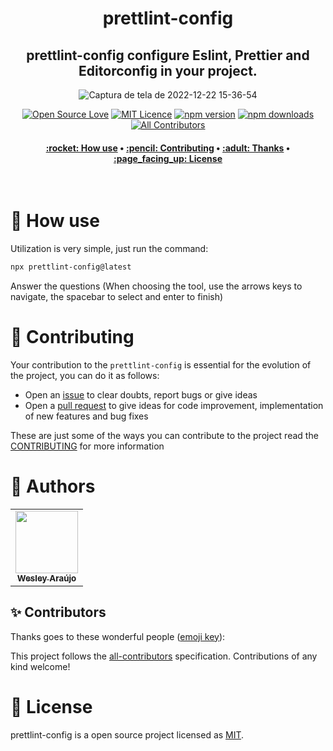 <h1 align="center" title="Vite Helper">
  prettlint-config
</h1>

<h2 align="center">prettlint-config configure Eslint, Prettier and Editorconfig in your project.</h2>

<div align="center">

![Captura de tela de 2022-12-22 15-36-54](https://user-images.githubusercontent.com/89321125/209203820-94b95e90-b421-44c3-a00b-7d156d88ff76.png)

[![Open Source Love](https://badges.frapsoft.com/os/v2/open-source.png?v=103)](https://github.com/ellerbrock/open-source-badges/)
[![MIT Licence](https://badges.frapsoft.com/os/mit/mit.png?v=103)](https://opensource.org/licenses/mit-license.php)
[![npm version](https://img.shields.io/npm/v/prettlint-config.svg?style=flat-square)](https://www.npmjs.com/package/prettlint-config)
[![npm downloads](https://img.shields.io/npm/dm/prettlint-config.svg?style=flat-square)](http://npm-stat.com/charts.html?package=cz-conventional-changelog&from=2015-08-01) <!-- ALL-CONTRIBUTORS-BADGE:START - Do not remove or modify this section --> [![All Contributors](https://img.shields.io/badge/all_contributors-1-green.svg?style=flat-square)](#contributors-) <!-- ALL-CONTRIBUTORS-BADGE:END -->

</div>

<h4 align="center">
 <a href="#-how-use">:rocket: How use</a> •
 <a href="#-contributing">:pencil: Contributing</a> •
 <a href="#-thanks">:adult: Thanks</a> •
 <a href="#-license">:page_facing_up: License</a>
</h4>

<br>

# :rocket: How use

Utilization is very simple, just run the command:

```bash
npx prettlint-config@latest
```

Answer the questions (When choosing the tool, use the arrows keys to navigate, the spacebar to select and enter to finish)

# :pencil: Contributing

Your contribution to the `prettlint-config` is essential for the evolution of the project, you can do it as follows:

- Open an [issue](https://github.com/wesleyara/prettlint-config/issues) to clear doubts, report bugs or give ideas
- Open a [pull request](https://github.com/wesleyara/prettlint-config/pulls) to give ideas for code improvement, implementation of new features and bug fixes

These are just some of the ways you can contribute to the project read the [CONTRIBUTING](https://github.com/wesleyara/prettlint-config/blob/main/.github/CONTRIBUTING.md) for more information

# :adult: Authors

<table>
  <tr>
    <td align="center"><a href="https://wesleyaraujo.dev/"><img src="https://avatars.githubusercontent.com/u/89321125?v=4?s=100" width="100px;" alt=""/><br /><sub><b>Wesley Araújo</b></sub></a><br /></td>
  </tr>
</table>

## ✨ Contributors

Thanks goes to these wonderful people ([emoji key](https://allcontributors.org/docs/en/emoji-key)):

<!-- ALL-CONTRIBUTORS-LIST:START - Do not remove or modify this section -->
<!-- prettier-ignore-start -->
<!-- markdownlint-disable -->
<!-- markdownlint-restore -->
<!-- prettier-ignore-end -->

<!-- ALL-CONTRIBUTORS-LIST:END -->

This project follows the [all-contributors](https://github.com/all-contributors/all-contributors) specification. Contributions of any kind welcome!

# :page_facing_up: License

prettlint-config is a open source project licensed as [MIT](LICENSE).
